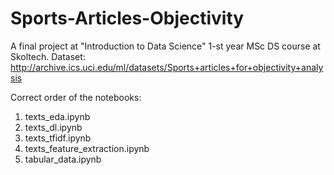 # Sports-Articles-Objectivity
A final project at "Introduction to Data Science" 1-st year MSc DS course at Skoltech. Dataset: http://archive.ics.uci.edu/ml/datasets/Sports+articles+for+objectivity+analysis

Correct order of the notebooks:

1. texts_eda.ipynb
2. texts_dl.ipynb
3. texts_tfidf.ipynb
4. texts_feature_extraction.ipynb
5. tabular_data.ipynb
